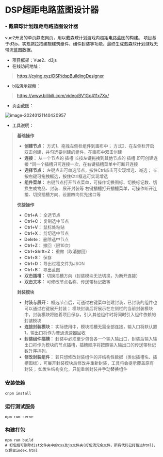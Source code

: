 # DSP超距电路蓝图设计器

### -  戴森球计划超距电路蓝图设计器

vue2开发的单页静态网页，用以戴森球计划游戏内超距电路蓝图的构建。 
项目基于d3js，实现拖拉拽编辑建筑组件、组件封装等功能，最终生成戴森球计划游戏无带流蓝图数据。

- 项目框架：Vue2、d3js
- 在线访问地址：

> https://cying.xyz/DSP/dspBuildingDesigner

- b站演示视频：

> https://www.bilibili.com/video/BV1Gc411x7Xx/

- 页面截图：

![image-20240121140420957](https://gitee.com/cying314/dsp-building-designer/raw/master/README.assets/image-20240121140420957.png)

- 工具说明：

>**基础操作**
>
>- **创建节点：**
>  方式1、拖拽左侧栏组件到画布中；
>  方式2、在左侧栏开启双击创建，并勾选要创建的组件，在画布中双击创建
>- **连接：**
>  从一个节点的 插槽 长按左键拖拽到其他节点的 插槽 即可创建连接
>  *同一个插槽只可连接一次，在右键插槽菜单中可断开连接
>- **选择节点：**
>  左键点击可单选节点，按住Ctrl点击可实现增选、减选；
>  长按右键可拖拽框选，按住Ctrl框选可实现增选
>- **组件菜单：**
>  右键节点打开节点菜单，可操作切换图标、切换标记数、切换生成物品、封装、展开封装等
>  右键插槽打开插槽菜单，可操作断开连接、切换插槽方向、设置四向优先接口等
>
>**快捷操作**
>
>- **Ctrl+A：** 全选节点
>- **Ctrl+C：** 复制选中节点
>- **Ctrl+V：** 鼠标处粘贴
>- **Ctrl+X：** 剪切选中节点
>- **Delete：** 删除选中节点
>- **Ctrl+Z：** 撤回（限10次）
>- **Ctrl+Shift+Z：** 重做（取消撤回）
>- **Ctrl+S：** 保存
>- **Ctrl+D：** 导出过程文件为JSON
>- **Ctrl+B：** 导出蓝图
>- **双击插槽：** 切换插槽方向（封装模块无法切换，为断开连接）
>- **双击文本：** 可修改节点名称、传送带标记数等
>
>**封装模块**
>
>- **封装与展开：**
>  框选节点后，可通过右键菜单创建封装，已封装的组件也可以通过右键展开封装；
>  模块封装后将展示在左侧栏的当前封装模块中，封装模块将随着项目保存，引入其他组件时将同时引入组件依赖的封装模块
>- **连接封装模块：**
>  实际使用中，模块插槽无需全部连接，输入口将默认置1，输出口将作为普通流速器回收
>- **封装组件插槽：**
>  封装中必须至少包含各一个输入输出口，封装后输入输出口将作为模块的节点插槽，插槽顺序将按照输入输出口的传送带标记数升序排列。
>- **修改封装组件：**
>  若只想修改封装组件的非结构性数据（类似插槽名、插槽图标），可展开封装模块后修改并重新封装，工具将会提示覆盖原有封装；
>  如发生结构变化，只能重新封装并手动替换组件



### 安装依赖

```shell
cnpm install
```

### 运行测试服务

```shell
npm run serve
```

### 构建打包

```shell
npm run build
# 打包后可删除dist文件夹中的css及js文件夹(打包流冗余文件，所有代码已打包进html)，仅保留index.html
```
